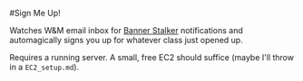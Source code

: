 #Sign Me Up!

Watches W&M email inbox for [Banner Stalker](https://bannerstalker.com/) notifications and automagically signs you up for whatever class just opened up.

Requires a running server. A small, free EC2 should suffice (maybe I'll throw in a `EC2_setup.md`).


